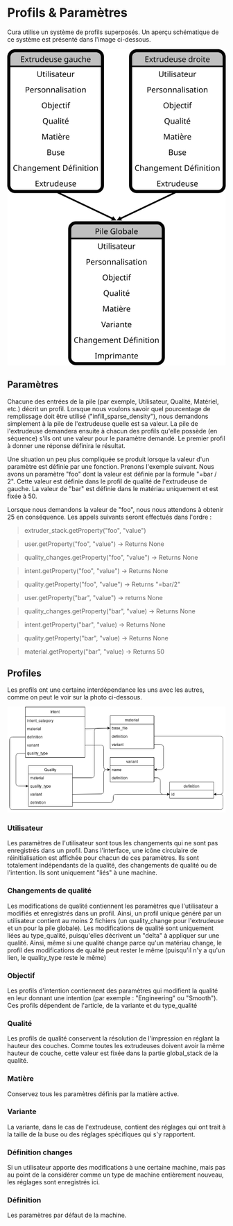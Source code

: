 # Profils & Paramètres


Cura utilise un système de profils superposés. Un aperçu schématique de ce système est présenté dans l'image ci-dessous.

![Machine instance](machine_instance.svg)

## Paramètres


Chacune des entrées de la pile (par exemple, Utilisateur, Qualité, Matériel, etc.) décrit un profil. Lorsque nous voulons savoir quel pourcentage de remplissage doit être utilisé ("infill_sparse_density"), nous demandons simplement à la pile de l'extrudeuse quelle est sa valeur. La pile de l'extrudeuse demandera ensuite à chacun des profils qu'elle possède (en séquence) s'ils ont une valeur pour le paramètre demandé. Le premier profil à donner une réponse définira le résultat.

Une situation un peu plus compliquée se produit lorsque la valeur d'un paramètre est définie par une fonction. Prenons l'exemple suivant. Nous avons un paramètre "foo" dont la valeur est définie par la formule "=bar / 2". Cette valeur est définie dans le profil de qualité de l'extrudeuse de gauche. La valeur de "bar" est définie dans le matériau uniquement et est fixée à 50.

Lorsque nous demandons la valeur de "foo", nous nous attendons à obtenir 25 en conséquence. Les appels suivants seront effectués dans l'ordre :

>extruder_stack.getProperty("foo", "value")

>user.getProperty("foo", "value") -> Returns None

>quality_changes.getProperty("foo", "value") -> Returns None

>intent.getProperty("foo", "value") -> Returns None

>quality.getProperty("foo", "value") -> Returns "=bar/2"

>user.getProperty("bar", "value") -> returns None

>quality_changes.getProperty("bar", "value) -> Returns None

>intent.getProperty("bar", "value) -> Returns None

>quality.getProperty("bar", "value) -> Returns None

>material.getProperty("bar", "value) -> Returns 50


## Profiles

Les profils ont une certaine interdépendance les uns avec les autres, comme on peut le voir sur la photo ci-dessous. 

![Profile Structure](Profile-Structure.png)

### Utilisateur

Les paramètres de l'utilisateur sont tous les changements qui ne sont pas enregistrés dans un profil. Dans l'interface, une icône circulaire de réinitialisation est affichée pour chacun de ces paramètres. Ils sont totalement indépendants de la qualité, des changements de qualité ou de l'intention. Ils sont uniquement "liés" à une machine.

### Changements de qualité

Les modifications de qualité contiennent les paramètres que l'utilisateur a modifiés et enregistrés dans un profil. Ainsi, un profil unique généré par un utilisateur contient au moins 2 fichiers (un quality_change pour l'extrudeuse et un pour la pile globale). Les modifications de qualité sont uniquement liées au type_qualité, puisqu'elles décrivent un "delta" à appliquer sur une qualité. Ainsi, même si une qualité change parce qu'un matériau change, le profil des modifications de qualité peut rester le même (puisqu'il n'y a qu'un lien, le quality_type reste le même)

### Objectif

Les profils d'intention contiennent des paramètres qui modifient la qualité en leur donnant une intention (par exemple : "Engineering" ou "Smooth"). Ces profils dépendent de l'article, de la variante et du type_qualité

### Qualité

Les profils de qualité conservent la résolution de l'impression en réglant la hauteur des couches. Comme toutes les extrudeuses doivent avoir la même hauteur de couche, cette valeur est fixée dans la partie global_stack de la qualité.

### Matière

Conservez tous les paramètres définis par la matière active.

### Variante

La variante, dans le cas de l'extrudeuse, contient des réglages qui ont trait à la taille de la buse ou des réglages spécifiques qui s'y rapportent.

### Définition changes

Si un utilisateur apporte des modifications à une certaine machine, mais pas au point de la considérer comme un type de machine entièrement nouveau, les réglages sont enregistrés ici.

### Définition

Les paramètres par défaut de la machine.